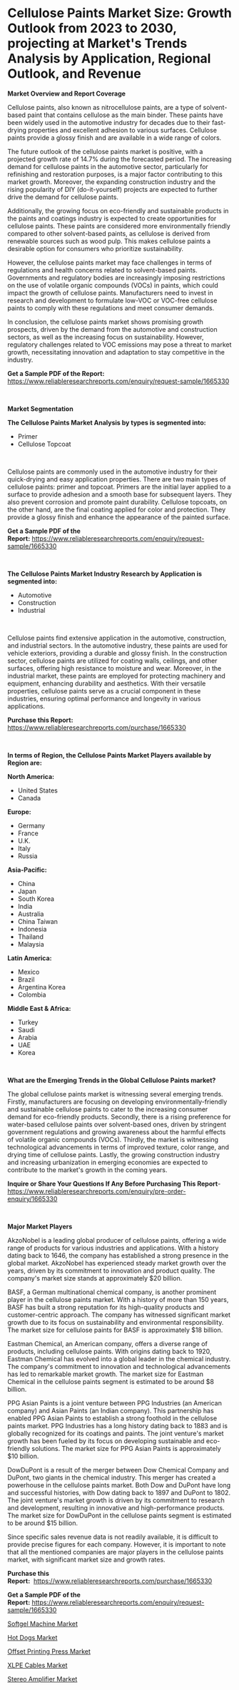 <p><h1>Cellulose Paints Market Size: Growth Outlook from 2023 to 2030, projecting at Market's Trends Analysis by Application, Regional Outlook, and Revenue</h1></p><p><strong>Market Overview and Report Coverage</strong></p>
<p><p>Cellulose paints, also known as nitrocellulose paints, are a type of solvent-based paint that contains cellulose as the main binder. These paints have been widely used in the automotive industry for decades due to their fast-drying properties and excellent adhesion to various surfaces. Cellulose paints provide a glossy finish and are available in a wide range of colors.</p><p>The future outlook of the cellulose paints market is positive, with a projected growth rate of 14.7% during the forecasted period. The increasing demand for cellulose paints in the automotive sector, particularly for refinishing and restoration purposes, is a major factor contributing to this market growth. Moreover, the expanding construction industry and the rising popularity of DIY (do-it-yourself) projects are expected to further drive the demand for cellulose paints.</p><p>Additionally, the growing focus on eco-friendly and sustainable products in the paints and coatings industry is expected to create opportunities for cellulose paints. These paints are considered more environmentally friendly compared to other solvent-based paints, as cellulose is derived from renewable sources such as wood pulp. This makes cellulose paints a desirable option for consumers who prioritize sustainability.</p><p>However, the cellulose paints market may face challenges in terms of regulations and health concerns related to solvent-based paints. Governments and regulatory bodies are increasingly imposing restrictions on the use of volatile organic compounds (VOCs) in paints, which could impact the growth of cellulose paints. Manufacturers need to invest in research and development to formulate low-VOC or VOC-free cellulose paints to comply with these regulations and meet consumer demands.</p><p>In conclusion, the cellulose paints market shows promising growth prospects, driven by the demand from the automotive and construction sectors, as well as the increasing focus on sustainability. However, regulatory challenges related to VOC emissions may pose a threat to market growth, necessitating innovation and adaptation to stay competitive in the industry.</p></p>
<p><strong>Get a Sample PDF of the Report:</strong> <a href="https://www.reliableresearchreports.com/enquiry/request-sample/1665330">https://www.reliableresearchreports.com/enquiry/request-sample/1665330</a></p>
<p>&nbsp;</p>
<p><strong>Market Segmentation</strong></p>
<p><strong>The Cellulose Paints Market Analysis by types is segmented into:</strong></p>
<p><ul><li>Primer</li><li>Cellulose Topcoat</li></ul></p>
<p>&nbsp;</p>
<p><p>Cellulose paints are commonly used in the automotive industry for their quick-drying and easy application properties. There are two main types of cellulose paints: primer and topcoat. Primers are the initial layer applied to a surface to provide adhesion and a smooth base for subsequent layers. They also prevent corrosion and promote paint durability. Cellulose topcoats, on the other hand, are the final coating applied for color and protection. They provide a glossy finish and enhance the appearance of the painted surface.</p></p>
<p><strong>Get a Sample PDF of the Report:</strong>&nbsp;<a href="https://www.reliableresearchreports.com/enquiry/request-sample/1665330">https://www.reliableresearchreports.com/enquiry/request-sample/1665330</a></p>
<p>&nbsp;</p>
<p><strong>The Cellulose Paints Market Industry Research by Application is segmented into:</strong></p>
<p><ul><li>Automotive</li><li>Construction</li><li>Industrial</li></ul></p>
<p>&nbsp;</p>
<p><p>Cellulose paints find extensive application in the automotive, construction, and industrial sectors. In the automotive industry, these paints are used for vehicle exteriors, providing a durable and glossy finish. In the construction sector, cellulose paints are utilized for coating walls, ceilings, and other surfaces, offering high resistance to moisture and wear. Moreover, in the industrial market, these paints are employed for protecting machinery and equipment, enhancing durability and aesthetics. With their versatile properties, cellulose paints serve as a crucial component in these industries, ensuring optimal performance and longevity in various applications.</p></p>
<p><strong>Purchase this Report:</strong>&nbsp; <a href="https://www.reliableresearchreports.com/purchase/1665330">https://www.reliableresearchreports.com/purchase/1665330</a></p>
<p>&nbsp;</p>
<p><strong>In terms of Region, the Cellulose Paints Market Players available by Region are:</strong></p>
<p>
    <p> <strong> North America: </strong>
        <ul>
            <li>United States</li>
            <li>Canada</li>
        </ul>
        </p> 
    <p> <strong> Europe: </strong>
        <ul>
            <li>Germany</li>
            <li>France</li>
            <li>U.K.</li>
            <li>Italy</li>
            <li>Russia</li>
        </ul>
        </p> 
    <p> <strong> Asia-Pacific: </strong>
        <ul>
            <li>China</li>
            <li>Japan</li>
            <li>South Korea</li>
            <li>India</li>
            <li>Australia</li>
            <li>China Taiwan</li>
            <li>Indonesia</li>
            <li>Thailand</li>
            <li>Malaysia</li>
        </ul>
        </p> 
    <p> <strong> Latin America: </strong>
        <ul>
            <li>Mexico</li>
            <li>Brazil</li>
            <li>Argentina Korea</li>
            <li>Colombia</li>
        </ul>
        </p> 
    <p> <strong> Middle East & Africa: </strong>
        <ul>
            <li>Turkey</li>
            <li>Saudi</li>
            <li>Arabia</li>
            <li>UAE</li>
            <li>Korea</li>
        </ul>
    </p>
    </p>
<p>&nbsp;</p>
<p><strong>What are the Emerging Trends in the Global Cellulose Paints market?</strong></p>
<p><p>The global cellulose paints market is witnessing several emerging trends. Firstly, manufacturers are focusing on developing environmentally-friendly and sustainable cellulose paints to cater to the increasing consumer demand for eco-friendly products. Secondly, there is a rising preference for water-based cellulose paints over solvent-based ones, driven by stringent government regulations and growing awareness about the harmful effects of volatile organic compounds (VOCs). Thirdly, the market is witnessing technological advancements in terms of improved texture, color range, and drying time of cellulose paints. Lastly, the growing construction industry and increasing urbanization in emerging economies are expected to contribute to the market's growth in the coming years.</p></p>
<p><strong>Inquire or Share Your Questions If Any Before Purchasing This Report</strong>- <a href="https://www.reliableresearchreports.com/enquiry/pre-order-enquiry/1665330">https://www.reliableresearchreports.com/enquiry/pre-order-enquiry/1665330</a></p>
<p>&nbsp;</p>
<p><strong>Major Market Players</strong></p>
<p><p>AkzoNobel is a leading global producer of cellulose paints, offering a wide range of products for various industries and applications. With a history dating back to 1646, the company has established a strong presence in the global market. AkzoNobel has experienced steady market growth over the years, driven by its commitment to innovation and product quality. The company's market size stands at approximately $20 billion.</p><p>BASF, a German multinational chemical company, is another prominent player in the cellulose paints market. With a history of more than 150 years, BASF has built a strong reputation for its high-quality products and customer-centric approach. The company has witnessed significant market growth due to its focus on sustainability and environmental responsibility. The market size for cellulose paints for BASF is approximately $18 billion.</p><p>Eastman Chemical, an American company, offers a diverse range of products, including cellulose paints. With origins dating back to 1920, Eastman Chemical has evolved into a global leader in the chemical industry. The company's commitment to innovation and technological advancements has led to remarkable market growth. The market size for Eastman Chemical in the cellulose paints segment is estimated to be around $8 billion.</p><p>PPG Asian Paints is a joint venture between PPG Industries (an American company) and Asian Paints (an Indian company). This partnership has enabled PPG Asian Paints to establish a strong foothold in the cellulose paints market. PPG Industries has a long history dating back to 1883 and is globally recognized for its coatings and paints. The joint venture's market growth has been fueled by its focus on developing sustainable and eco-friendly solutions. The market size for PPG Asian Paints is approximately $10 billion.</p><p>DowDuPont is a result of the merger between Dow Chemical Company and DuPont, two giants in the chemical industry. This merger has created a powerhouse in the cellulose paints market. Both Dow and DuPont have long and successful histories, with Dow dating back to 1897 and DuPont to 1802. The joint venture's market growth is driven by its commitment to research and development, resulting in innovative and high-performance products. The market size for DowDuPont in the cellulose paints segment is estimated to be around $15 billion.</p><p>Since specific sales revenue data is not readily available, it is difficult to provide precise figures for each company. However, it is important to note that all the mentioned companies are major players in the cellulose paints market, with significant market size and growth rates.</p></p>
<p><strong>Purchase this Report:</strong>&nbsp;&nbsp;<a href="https://www.reliableresearchreports.com/purchase/1665330">https://www.reliableresearchreports.com/purchase/1665330</a></p>
<p></p>
<p><strong>Get a Sample PDF of the Report:</strong>&nbsp;<a href="https://www.reliableresearchreports.com/enquiry/request-sample/1665330">https://www.reliableresearchreports.com/enquiry/request-sample/1665330</a></p>
<p><p><a href="https://medium.com/@krish.reportprime/softgel-machine-market-trends-forecast-and-competitive-analysis-to-2030-0c67ac1c4c7f">Softgel Machine Market</a></p><p><a href="https://medium.com/@lavernacole2023/hot-dogs-market-research-report-its-history-and-forecast-2023-to-2030-e6c49a788b13">Hot Dogs Market</a></p><p><a href="https://medium.com/@aashish.reportprime2/offset-printing-press-market-share-evolution-and-market-growth-trends-2023-2030-8e979048e1ac">Offset Printing Press Market</a></p><p><a href="https://medium.com/@randyhuel1989/xlpe-cables-market-exploring-market-share-market-trends-and-future-growth-ae3b80719cb6">XLPE Cables Market</a></p><p><a href="https://medium.com/@krishna_35021/decoding-stereo-amplifier-market-metrics-market-share-trends-and-growth-patterns-fbb47340fa71">Stereo Amplifier Market</a></p></p>